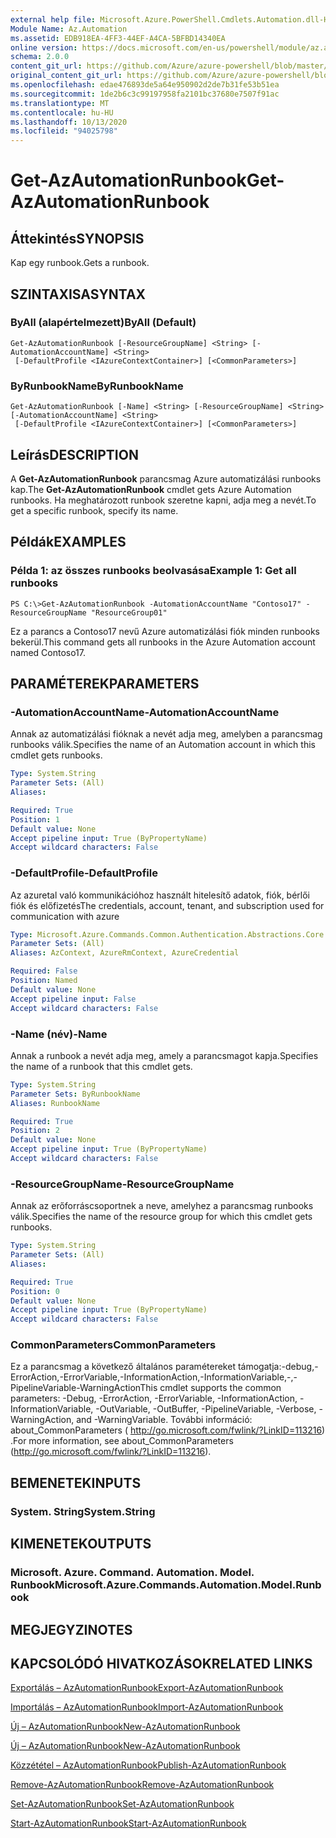 ```yaml
---
external help file: Microsoft.Azure.PowerShell.Cmdlets.Automation.dll-Help.xml
Module Name: Az.Automation
ms.assetid: EDB918EA-4FF3-44EF-A4CA-5BFBD14340EA
online version: https://docs.microsoft.com/en-us/powershell/module/az.automation/get-azautomationrunbook
schema: 2.0.0
content_git_url: https://github.com/Azure/azure-powershell/blob/master/src/Automation/Automation/help/Get-AzAutomationRunbook.md
original_content_git_url: https://github.com/Azure/azure-powershell/blob/master/src/Automation/Automation/help/Get-AzAutomationRunbook.md
ms.openlocfilehash: edae476893de5a64e950902d2de7b31fe53b51ea
ms.sourcegitcommit: 1de2b6c3c99197958fa2101bc37680e7507f91ac
ms.translationtype: MT
ms.contentlocale: hu-HU
ms.lasthandoff: 10/13/2020
ms.locfileid: "94025798"
---
```

# <span data-ttu-id="f659a-101">Get-AzAutomationRunbook</span><span class="sxs-lookup"><span data-stu-id="f659a-101">Get-AzAutomationRunbook</span></span>

## <span data-ttu-id="f659a-102">Áttekintés</span><span class="sxs-lookup"><span data-stu-id="f659a-102">SYNOPSIS</span></span>
<span data-ttu-id="f659a-103">Kap egy runbook.</span><span class="sxs-lookup"><span data-stu-id="f659a-103">Gets a runbook.</span></span>

## <span data-ttu-id="f659a-104">SZINTAXISA</span><span class="sxs-lookup"><span data-stu-id="f659a-104">SYNTAX</span></span>

### <span data-ttu-id="f659a-105">ByAll (alapértelmezett)</span><span class="sxs-lookup"><span data-stu-id="f659a-105">ByAll (Default)</span></span>
```
Get-AzAutomationRunbook [-ResourceGroupName] <String> [-AutomationAccountName] <String>
 [-DefaultProfile <IAzureContextContainer>] [<CommonParameters>]
```

### <span data-ttu-id="f659a-106">ByRunbookName</span><span class="sxs-lookup"><span data-stu-id="f659a-106">ByRunbookName</span></span>
```
Get-AzAutomationRunbook [-Name] <String> [-ResourceGroupName] <String> [-AutomationAccountName] <String>
 [-DefaultProfile <IAzureContextContainer>] [<CommonParameters>]
```

## <span data-ttu-id="f659a-107">Leírás</span><span class="sxs-lookup"><span data-stu-id="f659a-107">DESCRIPTION</span></span>
<span data-ttu-id="f659a-108">A **Get-AzAutomationRunbook** parancsmag Azure automatizálási runbooks kap.</span><span class="sxs-lookup"><span data-stu-id="f659a-108">The **Get-AzAutomationRunbook** cmdlet gets Azure Automation runbooks.</span></span>
<span data-ttu-id="f659a-109">Ha meghatározott runbook szeretne kapni, adja meg a nevét.</span><span class="sxs-lookup"><span data-stu-id="f659a-109">To get a specific runbook, specify its name.</span></span>

## <span data-ttu-id="f659a-110">Példák</span><span class="sxs-lookup"><span data-stu-id="f659a-110">EXAMPLES</span></span>

### <span data-ttu-id="f659a-111">Példa 1: az összes runbooks beolvasása</span><span class="sxs-lookup"><span data-stu-id="f659a-111">Example 1: Get all runbooks</span></span>
```
PS C:\>Get-AzAutomationRunbook -AutomationAccountName "Contoso17" -ResourceGroupName "ResourceGroup01"
```

<span data-ttu-id="f659a-112">Ez a parancs a Contoso17 nevű Azure automatizálási fiók minden runbooks bekerül.</span><span class="sxs-lookup"><span data-stu-id="f659a-112">This command gets all runbooks in the Azure Automation account named Contoso17.</span></span>

## <span data-ttu-id="f659a-113">PARAMÉTEREK</span><span class="sxs-lookup"><span data-stu-id="f659a-113">PARAMETERS</span></span>

### <span data-ttu-id="f659a-114">-AutomationAccountName</span><span class="sxs-lookup"><span data-stu-id="f659a-114">-AutomationAccountName</span></span>
<span data-ttu-id="f659a-115">Annak az automatizálási fióknak a nevét adja meg, amelyben a parancsmag runbooks válik.</span><span class="sxs-lookup"><span data-stu-id="f659a-115">Specifies the name of an Automation account in which this cmdlet gets runbooks.</span></span>

```yaml
Type: System.String
Parameter Sets: (All)
Aliases:

Required: True
Position: 1
Default value: None
Accept pipeline input: True (ByPropertyName)
Accept wildcard characters: False
```

### <span data-ttu-id="f659a-116">-DefaultProfile</span><span class="sxs-lookup"><span data-stu-id="f659a-116">-DefaultProfile</span></span>
<span data-ttu-id="f659a-117">Az azuretal való kommunikációhoz használt hitelesítő adatok, fiók, bérlői fiók és előfizetés</span><span class="sxs-lookup"><span data-stu-id="f659a-117">The credentials, account, tenant, and subscription used for communication with azure</span></span>

```yaml
Type: Microsoft.Azure.Commands.Common.Authentication.Abstractions.Core.IAzureContextContainer
Parameter Sets: (All)
Aliases: AzContext, AzureRmContext, AzureCredential

Required: False
Position: Named
Default value: None
Accept pipeline input: False
Accept wildcard characters: False
```

### <span data-ttu-id="f659a-118">-Name (név)</span><span class="sxs-lookup"><span data-stu-id="f659a-118">-Name</span></span>
<span data-ttu-id="f659a-119">Annak a runbook a nevét adja meg, amely a parancsmagot kapja.</span><span class="sxs-lookup"><span data-stu-id="f659a-119">Specifies the name of a runbook that this cmdlet gets.</span></span>

```yaml
Type: System.String
Parameter Sets: ByRunbookName
Aliases: RunbookName

Required: True
Position: 2
Default value: None
Accept pipeline input: True (ByPropertyName)
Accept wildcard characters: False
```

### <span data-ttu-id="f659a-120">-ResourceGroupName</span><span class="sxs-lookup"><span data-stu-id="f659a-120">-ResourceGroupName</span></span>
<span data-ttu-id="f659a-121">Annak az erőforráscsoportnek a neve, amelyhez a parancsmag runbooks válik.</span><span class="sxs-lookup"><span data-stu-id="f659a-121">Specifies the name of the resource group for which this cmdlet gets runbooks.</span></span>

```yaml
Type: System.String
Parameter Sets: (All)
Aliases:

Required: True
Position: 0
Default value: None
Accept pipeline input: True (ByPropertyName)
Accept wildcard characters: False
```

### <span data-ttu-id="f659a-122">CommonParameters</span><span class="sxs-lookup"><span data-stu-id="f659a-122">CommonParameters</span></span>
<span data-ttu-id="f659a-123">Ez a parancsmag a következő általános paramétereket támogatja:-debug,-ErrorAction,-ErrorVariable,-InformationAction,-InformationVariable,-,-PipelineVariable-WarningAction</span><span class="sxs-lookup"><span data-stu-id="f659a-123">This cmdlet supports the common parameters: -Debug, -ErrorAction, -ErrorVariable, -InformationAction, -InformationVariable, -OutVariable, -OutBuffer, -PipelineVariable, -Verbose, -WarningAction, and -WarningVariable.</span></span> <span data-ttu-id="f659a-124">További információ: about_CommonParameters ( http://go.microsoft.com/fwlink/?LinkID=113216) .</span><span class="sxs-lookup"><span data-stu-id="f659a-124">For more information, see about_CommonParameters (http://go.microsoft.com/fwlink/?LinkID=113216).</span></span>

## <span data-ttu-id="f659a-125">BEMENETEK</span><span class="sxs-lookup"><span data-stu-id="f659a-125">INPUTS</span></span>

### <span data-ttu-id="f659a-126">System. String</span><span class="sxs-lookup"><span data-stu-id="f659a-126">System.String</span></span>

## <span data-ttu-id="f659a-127">KIMENETEK</span><span class="sxs-lookup"><span data-stu-id="f659a-127">OUTPUTS</span></span>

### <span data-ttu-id="f659a-128">Microsoft. Azure. Command. Automation. Model. Runbook</span><span class="sxs-lookup"><span data-stu-id="f659a-128">Microsoft.Azure.Commands.Automation.Model.Runbook</span></span>

## <span data-ttu-id="f659a-129">MEGJEGYZI</span><span class="sxs-lookup"><span data-stu-id="f659a-129">NOTES</span></span>

## <span data-ttu-id="f659a-130">KAPCSOLÓDÓ HIVATKOZÁSOK</span><span class="sxs-lookup"><span data-stu-id="f659a-130">RELATED LINKS</span></span>

[<span data-ttu-id="f659a-131">Exportálás – AzAutomationRunbook</span><span class="sxs-lookup"><span data-stu-id="f659a-131">Export-AzAutomationRunbook</span></span>](./Export-AzAutomationRunbook.md)

[<span data-ttu-id="f659a-132">Importálás – AzAutomationRunbook</span><span class="sxs-lookup"><span data-stu-id="f659a-132">Import-AzAutomationRunbook</span></span>](./Import-AzAutomationRunbook.md)

[<span data-ttu-id="f659a-133">Új – AzAutomationRunbook</span><span class="sxs-lookup"><span data-stu-id="f659a-133">New-AzAutomationRunbook</span></span>](./New-AzAutomationRunbook.md)

[<span data-ttu-id="f659a-134">Új – AzAutomationRunbook</span><span class="sxs-lookup"><span data-stu-id="f659a-134">New-AzAutomationRunbook</span></span>](./New-AzAutomationRunbook.md)

[<span data-ttu-id="f659a-135">Közzététel – AzAutomationRunbook</span><span class="sxs-lookup"><span data-stu-id="f659a-135">Publish-AzAutomationRunbook</span></span>](./Publish-AzAutomationRunbook.md)

[<span data-ttu-id="f659a-136">Remove-AzAutomationRunbook</span><span class="sxs-lookup"><span data-stu-id="f659a-136">Remove-AzAutomationRunbook</span></span>](./Remove-AzAutomationRunbook.md)

[<span data-ttu-id="f659a-137">Set-AzAutomationRunbook</span><span class="sxs-lookup"><span data-stu-id="f659a-137">Set-AzAutomationRunbook</span></span>](./Set-AzAutomationRunbook.md)

[<span data-ttu-id="f659a-138">Start-AzAutomationRunbook</span><span class="sxs-lookup"><span data-stu-id="f659a-138">Start-AzAutomationRunbook</span></span>](./Start-AzAutomationRunbook.md)


